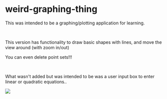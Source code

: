 # weird-graphing-thing

<p>This was intended to be a graphing/plotting application for learning.</p>
<br>
<p>This version has functionality to draw basic shapes with lines, and move the view around (with zoom in/out)</p>
<p>You can even delete point sets!!!</p>
<br>
<p>What wasn't added but was intended to be was a user input box to enter linear or quadratic equations..</p>
<img src='https://i.imgur.com/XFl1yjd.png'>

